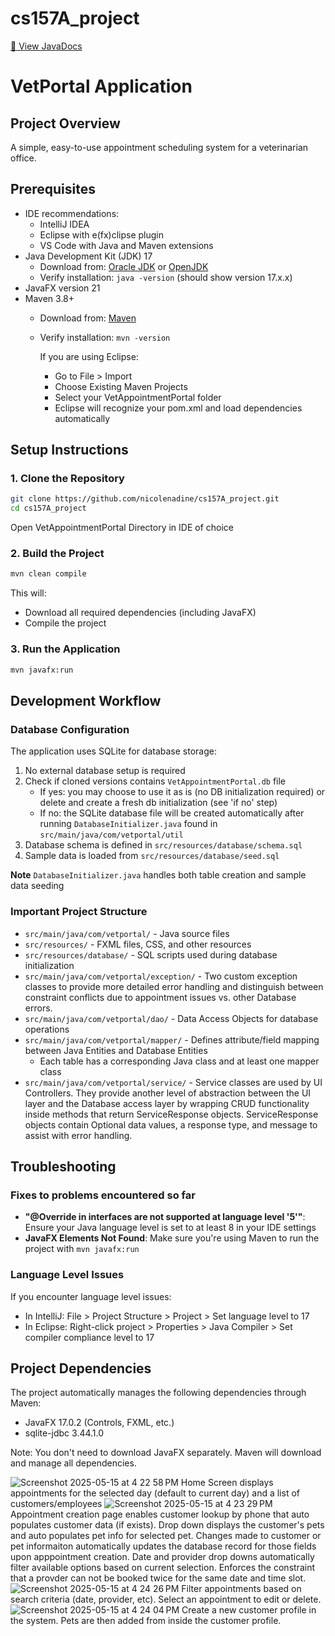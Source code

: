 # cs157A_project

[📄 View JavaDocs](https://nicolenadine.github.io/cs157A_project/)

# VetPortal Application

## Project Overview
A simple, easy-to-use appointment scheduling system for a veterinarian office.

## Prerequisites
- IDE recommendations:
  - IntelliJ IDEA
  - Eclipse with e(fx)clipse plugin
  - VS Code with Java and Maven extensions
- Java Development Kit (JDK) 17
    - Download from: [Oracle JDK](https://www.oracle.com/java/technologies/downloads/#java17) or [OpenJDK](https://adoptium.net/)
    - Verify installation: `java -version` (should show version 17.x.x)
- JavaFX version 21
- Maven 3.8+
    - Download from: [Maven](https://maven.apache.org/download.cgi)
    - Verify installation: `mvn -version`
    
      If you are using Eclipse:
       - Go to File > Import  
       - Choose Existing Maven Projects  
       - Select your VetAppointmentPortal folder  
       - Eclipse will recognize your pom.xml and load dependencies automatically


## Setup Instructions

### 1. Clone the Repository
```bash
git clone https://github.com/nicolenadine/cs157A_project.git
cd cs157A_project
```
Open VetAppointmentPortal Directory in IDE of choice

### 2. Build the Project
```bash
mvn clean compile
```
This will:
- Download all required dependencies (including JavaFX)
- Compile the project

### 3. Run the Application
```bash
mvn javafx:run
```

## Development Workflow

### Database Configuration
The application uses SQLite for database storage:
1. No external database setup is required
2. Check if cloned versions contains ```VetAppointmentPortal.db``` file 
   - If yes: you may choose to use it as is (no DB initialization required) or delete and create a fresh db initialization (see 'if no' step)
   - If no: the SQLite database file will be created automatically after running ```DatabaseInitializer.java``` found in ```src/main/java/com/vetportal/util```
3. Database schema is defined in `src/resources/database/schema.sql`
4. Sample data is loaded from `src/resources/database/seed.sql`  

**Note** ```DatabaseInitializer.java``` handles both table creation and sample data seeding

### Important Project Structure
- `src/main/java/com/vetportal/` - Java source files
- `src/resources/` - FXML files, CSS, and other resources
- `src/resources/database/` - SQL scripts used during database initialization
- `src/main/java/com/vetportal/exception/` - Two custom exception classes to provide more detailed error handling and 
   distinguish between constraint conflicts due to appointment issues vs. other Database errors.
- `src/main/java/com/vetportal/dao/` - Data Access Objects for database operations
- `src/main/java/com/vetportal/mapper/` - Defines attribute/field mapping between Java Entities and Database Entities 
    - Each table has a corresponding Java class and at least one mapper class 
- `src/main/java/com/vetportal/service/` - Service classes are used by UI Controllers. They provide another level
  of abstraction between the UI layer and the Database access layer by wrapping CRUD functionality inside
  methods that return ServiceResponse objects. ServiceResponse objects contain Optional data values, a response type,
  and message to assist with error handling. 


## Troubleshooting

### Fixes to problems encountered so far
- **"@Override in interfaces are not supported at language level '5'"**: Ensure your Java language level is set to at least 8 in your IDE settings
- **JavaFX Elements Not Found**: Make sure you're using Maven to run the project with `mvn javafx:run`

### Language Level Issues
If you encounter language level issues:
- In IntelliJ: File > Project Structure > Project > Set language level to 17
- In Eclipse: Right-click project > Properties > Java Compiler > Set compiler compliance level to 17

## Project Dependencies
The project automatically manages the following dependencies through Maven:
- JavaFX 17.0.2 (Controls, FXML, etc.)
- sqlite-jdbc 3.44.1.0

Note: You don't need to download JavaFX separately. Maven will download and manage all dependencies.

![Screenshot 2025-05-15 at 4 22 58 PM](https://github.com/user-attachments/assets/ddda546a-cd8a-465e-b2cb-6905cecd8e6c)
Home Screen displays appointments for the selected day (default to current day) and a list of customers/employees
![Screenshot 2025-05-15 at 4 23 29 PM](https://github.com/user-attachments/assets/f849dabf-7ee5-4c86-81b7-5c8f10414fbc)
Appointment creation page enables customer lookup by phone that auto populates customer data (if exists).
Drop down displays the customer's pets and auto populates pet info for selected pet. 
Changes made to customer or pet informaiton automatically updates the database record for those fields upon apppointment creation. 
Date and provider drop downs automatically filter available options based on current selection. Enforces the constraint
that a provder can not be booked twice for the same date and time slot. 
![Screenshot 2025-05-15 at 4 24 26 PM](https://github.com/user-attachments/assets/84917608-5693-449e-8528-6e3d7c8f7714)
Filter appointments based on search criteria (date, provider, etc). Select an appointment to edit or delete.
![Screenshot 2025-05-15 at 4 24 04 PM](https://github.com/user-attachments/assets/4d05ad49-300e-4122-8e54-b12eca29a517)
Create a new customer profile in the system. Pets are then added from inside the customer profile. 



